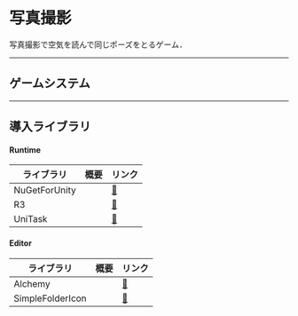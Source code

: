 # 写真撮影

写真撮影で空気を読んで同じポーズをとるゲーム．


---
## ゲームシステム




---
## 導入ライブラリ

#### Runtime

| ライブラリ                | 概要  | リンク                                                           |
| -------------------- | --- | ------------------------------------------------------------- |
| NuGetForUnity        |     | [🔗](https://github.com/GlitchEnzo/NuGetForUnity/tree/master) |
| R3                   |     | [🔗](https://github.com/Cysharp/R3)                           |
| UniTask              |     | [🔗](https://github.com/Cysharp/UniTask)                      |

#### Editor

| ライブラリ            | 概要  | リンク                                                  |
| ---------------- | --- | ---------------------------------------------------- |
| Alchemy          |     | [🔗](https://github.com/annulusgames/Alchemy)        |
| SimpleFolderIcon |     | [🔗](https://github.com/SeaeeesSan/SimpleFolderIcon) |
